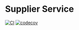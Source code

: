 # Supplier Service

[![CI](https://github.com/sashi153/supplier-service/actions/workflows/ci.yml/badge.svg)](https://github.com/sashi153/supplier-service/actions/workflows/ci.yml)
[![codecov](https://codecov.io/gh/sashi153/supplier-service/branch/main/graph/badge.svg?token=YOUR_TOKEN_HERE)](https://codecov.io/gh/sashi153/supplier-service)
